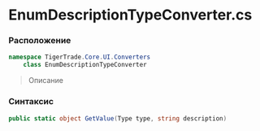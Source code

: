 
# EnumDescriptionTypeConverter.cs
### Расположение
```csharp
namespace TigerTrade.Core.UI.Converters  
    class EnumDescriptionTypeConverter
```

> Описание

### Синтаксис
```csharp
public static object GetValue(Type type, string description)
```
